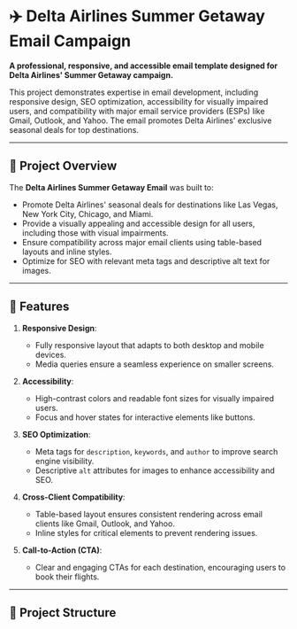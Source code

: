 # ✈️ Delta Airlines Summer Getaway Email Campaign

**A professional, responsive, and accessible email template designed for Delta Airlines' Summer Getaway campaign.**

This project demonstrates expertise in email development, including responsive design, SEO optimization, accessibility for visually impaired users, and compatibility with major email service providers (ESPs) like Gmail, Outlook, and Yahoo. The email promotes Delta Airlines' exclusive seasonal deals for top destinations.

---

## 📩 Project Overview

The **Delta Airlines Summer Getaway Email** was built to:
- Promote Delta Airlines' seasonal deals for destinations like Las Vegas, New York City, Chicago, and Miami.
- Provide a visually appealing and accessible design for all users, including those with visual impairments.
- Ensure compatibility across major email clients using table-based layouts and inline styles.
- Optimize for SEO with relevant meta tags and descriptive alt text for images.

---

## 🧠 Features

1. **Responsive Design**:
   - Fully responsive layout that adapts to both desktop and mobile devices.
   - Media queries ensure a seamless experience on smaller screens.

2. **Accessibility**:
   - High-contrast colors and readable font sizes for visually impaired users.
   - Focus and hover states for interactive elements like buttons.

3. **SEO Optimization**:
   - Meta tags for `description`, `keywords`, and `author` to improve search engine visibility.
   - Descriptive `alt` attributes for images to enhance accessibility and SEO.

4. **Cross-Client Compatibility**:
   - Table-based layout ensures consistent rendering across email clients like Gmail, Outlook, and Yahoo.
   - Inline styles for critical elements to prevent rendering issues.

5. **Call-to-Action (CTA)**:
   - Clear and engaging CTAs for each destination, encouraging users to book their flights.

---

## 📂 Project Structure
